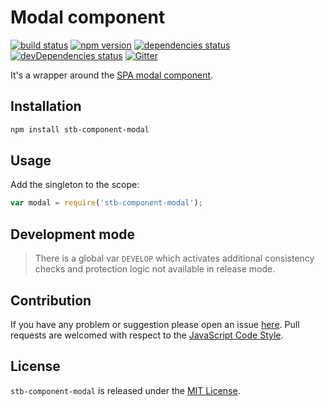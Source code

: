 Modal component
===============

[![build status](https://img.shields.io/travis/stbsdk/component-modal.svg?style=flat-square)](https://travis-ci.org/stbsdk/component-modal)
[![npm version](https://img.shields.io/npm/v/stb-component-modal.svg?style=flat-square)](https://www.npmjs.com/package/stb-component-modal)
[![dependencies status](https://img.shields.io/david/stbsdk/component-modal.svg?style=flat-square)](https://david-dm.org/stbsdk/component-modal)
[![devDependencies status](https://img.shields.io/david/dev/stbsdk/component-modal.svg?style=flat-square)](https://david-dm.org/stbsdk/component-modal?type=dev)
[![Gitter](https://img.shields.io/badge/gitter-join%20chat-blue.svg?style=flat-square)](https://gitter.im/DarkPark/stbsdk)


It's a wrapper around the [SPA modal component](https://github.com/spasdk/component-modal).


## Installation ##

```bash
npm install stb-component-modal
```


## Usage ##

Add the singleton to the scope:

```js
var modal = require('stb-component-modal');
```


## Development mode ##

> There is a global var `DEVELOP` which activates additional consistency checks and protection logic not available in release mode.


## Contribution ##

If you have any problem or suggestion please open an issue [here](https://github.com/stbsdk/component-modal/issues).
Pull requests are welcomed with respect to the [JavaScript Code Style](https://github.com/DarkPark/jscs).


## License ##

`stb-component-modal` is released under the [MIT License](license.md).
